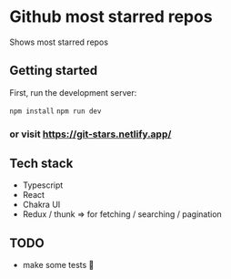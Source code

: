 # Github most starred repos

Shows most starred repos 

## Getting started

First, run the development server:

`npm install`
`npm run dev`

### or visit https://git-stars.netlify.app/

## Tech stack

- Typescript
- React
- Chakra UI
- Redux / thunk =>  for fetching / searching / pagination

## TODO

- make some tests 🧐

